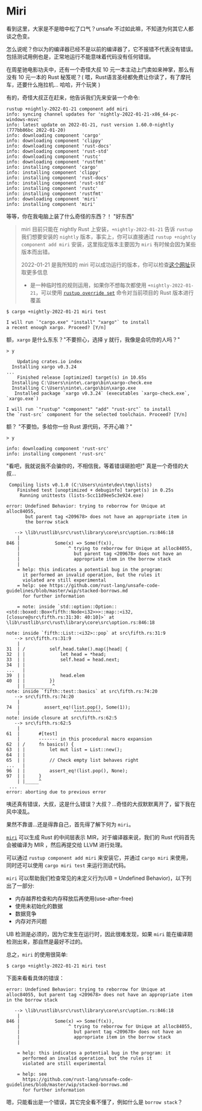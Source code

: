 # Miri
看到这里，大家是不是暗中松了口气？unsafe 不过如此嘛，不知道为何其它人都谈之色变。

怎么说呢？你以为的编译器已经不是以前的编译器了，它不报错不代表没有错误。包括测试用例也是，正常地运行不能意味着代码没有任何错误。

在周星驰电影功夫中，还有一个奇怪大叔 10 元一本主动上门卖如来神掌，那么有没有 10 元一本的 Rust 秘笈呢？( 喂，Rust语言圣经都免费让你读了，有了摩托车，还要什么拖拉机... 哈哈，开个玩笑 )

有的，奇怪大叔正在赶来，他告诉我们先来安装一个命令:
```shell
rustup +nightly-2022-01-21 component add miri
info: syncing channel updates for 'nightly-2022-01-21-x86_64-pc-windows-msvc'
info: latest update on 2022-01-21, rust version 1.60.0-nightly (777bb86bc 2022-01-20)
info: downloading component 'cargo'
info: downloading component 'clippy'
info: downloading component 'rust-docs'
info: downloading component 'rust-std'
info: downloading component 'rustc'
info: downloading component 'rustfmt'
info: installing component 'cargo'
info: installing component 'clippy'
info: installing component 'rust-docs'
info: installing component 'rust-std'
info: installing component 'rustc'
info: installing component 'rustfmt'
info: downloading component 'miri'
info: installing component 'miri'
```

等等，你在我电脑上装了什么奇怪的东西？！  "好东西"


> miri 目前只能在 nightly Rust 上安装，`+nightly-2022-01-21` 告诉 `rustup` 我们想要安装的 `nightly` 版本，事实上，你可以直接通过 `rustup +nightly component add miri` 安装，这里指定版本主要因为 `miri` 有时候会因为某些版本而出错。
>
> 2022-01-21 是我所知的 miri 可以成功运行的版本，你可以检查[这个网址](https://rust-lang.github.io/rustup-components-history/)获取更多信息
>
> + 是一种临时性的规则运用，如果你不想每次都使用 `+nightly-2022-01-21`，可以使用 [`rustup override set`](https://course.rs/appendix/rust-version.html#rustup-和-rust-nightly-的职责) 命令对当前项目的 Rust 版本进行覆盖

```shell
$ cargo +nightly-2022-01-21 miri test

I will run `"cargo.exe" "install" "xargo"` to install
a recent enough xargo. Proceed? [Y/n]
```

额，`xargo` 是什么东东？"不要担心，选择 y 就行，我像是会坑你的人吗？"

```shell
> y

    Updating crates.io index
  Installing xargo v0.3.24
...
    Finished release [optimized] target(s) in 10.65s
  Installing C:\Users\ninte\.cargo\bin\xargo-check.exe
  Installing C:\Users\ninte\.cargo\bin\xargo.exe
   Installed package `xargo v0.3.24` (executables `xargo-check.exe`, `xargo.exe`)

I will run `"rustup" "component" "add" "rust-src"` to install 
the `rust-src` component for the selected toolchain. Proceed? [Y/n]
```

额？ "不要怕，多给你一份 Rust 源代码，不开心嘛？"

```shell
> y

info: downloading component 'rust-src'
info: installing component 'rust-src'
```

"看吧，我就说我不会骗你的，不相信我，等着错误砸脸吧!" 真是一个奇怪的大叔...
```shell
 Compiling lists v0.1.0 (C:\Users\ninte\dev\tmp\lists)
    Finished test [unoptimized + debuginfo] target(s) in 0.25s
     Running unittests (lists-5cc11d9ee5c3e924.exe)

error: Undefined Behavior: trying to reborrow for Unique at alloc84055, 
       but parent tag <209678> does not have an appropriate item in 
       the borrow stack

   --> \lib\rustlib\src\rust\library\core\src\option.rs:846:18
    |
846 |             Some(x) => Some(f(x)),
    |                  ^ trying to reborrow for Unique at alloc84055, 
    |                    but parent tag <209678> does not have an 
    |                    appropriate item in the borrow stack
    |
    = help: this indicates a potential bug in the program: 
      it performed an invalid operation, but the rules it 
      violated are still experimental
    = help: see https://github.com/rust-lang/unsafe-code-guidelines/blob/master/wip/stacked-borrows.md 
      for further information

    = note: inside `std::option::Option::<std::boxed::Box<fifth::Node<i32>>>::map::<i32, [closure@src\fifth.rs:31:30: 40:10]>` at \lib\rustlib\src\rust\library\core\src\option.rs:846:18

note: inside `fifth::List::<i32>::pop` at src\fifth.rs:31:9
   --> src\fifth.rs:31:9
    |
31  | /         self.head.take().map(|head| {
32  | |             let head = *head;
33  | |             self.head = head.next;
34  | |
...   |
39  | |             head.elem
40  | |         })
    | |__________^
note: inside `fifth::test::basics` at src\fifth.rs:74:20
   --> src\fifth.rs:74:20
    |
74  |         assert_eq!(list.pop(), Some(1));
    |                    ^^^^^^^^^^
note: inside closure at src\fifth.rs:62:5
   --> src\fifth.rs:62:5
    |
61  |       #[test]
    |       ------- in this procedural macro expansion
62  | /     fn basics() {
63  | |         let mut list = List::new();
64  | |
65  | |         // Check empty list behaves right
...   |
96  | |         assert_eq!(list.pop(), None);
97  | |     }
    | |_____^
 ...
error: aborting due to previous error
```

咦还真有错误，大叔，这是什么错误？大叔？...奇怪的大叔默默离开了，留下我在风中凌乱。

果然不靠谱...还是得靠自己，首先得了解下何为 `miri`。


[`miri`](https://github.com/rust-lang/miri) 可以生成 Rust 的中间层表示 MIR，对于编译器来说，我们的 Rust 代码首先会被编译为 MIR ，然后再提交给 LLVM 进行处理。

可以通过 `rustup component add miri` 来安装它，并通过 `cargo miri` 来使用，同时还可以使用 `cargo miri test` 来运行测试代码。

`miri` 可以帮助我们检查常见的未定义行为(UB = Undefined Behavior)，以下列出了一部分:

- 内存越界检查和内存释放后再使用(use-after-free)
- 使用未初始化的数据
- 数据竞争
- 内存对齐问题

UB 检测是必须的，因为它发生在运行时，因此很难发现，如果 `miri` 能在编译期检测出来，那自然是最好不过的。

总之，`miri` 的使用很简单:
```shell
$ cargo +nightly-2022-01-21 miri test
```

下面来看看具体的错误：
```shell
error: Undefined Behavior: trying to reborrow for Unique at alloc84055, but parent tag <209678> does not have an appropriate item in the borrow stack

   --> \lib\rustlib\src\rust\library\core\src\option.rs:846:18
    |
846 |             Some(x) => Some(f(x)),
    |                  ^ trying to reborrow for Unique at alloc84055, 
    |                    but parent tag <209678> does not have an 
    |                    appropriate item in the borrow stack
    |

    = help: this indicates a potential bug in the program: it 
      performed an invalid operation, but the rules it 
      violated are still experimental
    
    = help: see 
      https://github.com/rust-lang/unsafe-code-guidelines/blob/master/wip/stacked-borrows.md 
      for further information
```

嗯，只能看出是一个错误，其它完全看不懂了，例如什么是 `borrow stack`？


